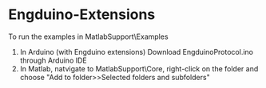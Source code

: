 # Engduino-Extensions


To run the examples in MatlabSupport\Examples

1. In Arduino (with Engduino extensions) Download EngduinoProtocol.ino through Arduino IDE
2. In Matlab, natvigate to MatlabSupport\Core, right-click on the folder and choose "Add to folder>>Selected folders and subfolders"

